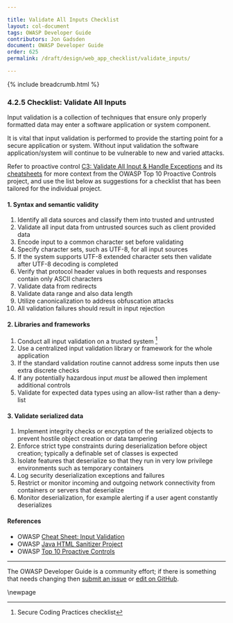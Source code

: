 ```yaml
---

title: Validate All Inputs Checklist
layout: col-document
tags: OWASP Developer Guide
contributors: Jon Gadsden
document: OWASP Developer Guide
order: 625
permalink: /draft/design/web_app_checklist/validate_inputs/

---
```


{% include breadcrumb.html %}

### 4.2.5 Checklist: Validate All Inputs

Input validation is a collection of techniques that ensure only properly formatted data
may enter a software application or system component.

It is vital that input validation is performed to provide the starting point for a secure application or system.
Without input validation the software application/system will continue to be vulnerable to new and varied attacks.

Refer to proactive control [C3: Validate All Input & Handle Exceptions][control3] and its [cheatsheets][csproactive-c5]
for more context from the OWASP Top 10 Proactive Controls project,
and use the list below as suggestions for a checklist that has been tailored for the individual project.

#### 1. Syntax and semantic validity

1. Identify all data sources and classify them into trusted and untrusted
2. Validate all input data from untrusted sources such as client provided data
3. Encode input to a common character set before validating
4. Specify character sets, such as UTF-8, for all input sources
5. If the system supports UTF-8 extended character sets then validate after UTF-8 decoding is completed
6. Verify that protocol header values in both requests and responses contain only ASCII characters
7. Validate data from redirects
8. Validate data range and also data length
9. Utilize canonicalization to address obfuscation attacks
10. All validation failures should result in input rejection

#### 2. Libraries and frameworks

1. Conduct all input validation on a trusted system [^SCP1]
2. Use a centralized input validation library or framework for the whole application
3. If the standard validation routine cannot address some inputs then use extra discrete checks
4. If any potentially hazardous input _must_ be allowed then implement additional controls
5. Validate for expected data types using an allow-list rather than a deny-list

#### 3. Validate serialized data

1. Implement integrity checks or encryption of the serialized objects
    to prevent hostile object creation or data tampering
2. Enforce strict type constraints during deserialization before object creation;
    typically a definable set of classes is expected
3. Isolate features that deserialize so that they run in very low privilege environments such as temporary containers
4. Log security deserialization exceptions and failures
5. Restrict or monitor incoming and outgoing network connectivity from containers or servers that deserialize
6. Monitor deserialization, for example alerting if a user agent constantly deserializes

#### References

* OWASP [Cheat Sheet: Input Validation][ivcs]
* OWASP [Java HTML Sanitizer Project][sanitizer]
* OWASP [Top 10 Proactive Controls][proactive10]

----

The OWASP Developer Guide is a community effort; if there is something that needs changing
then [submit an issue][issue060205] or [edit on GitHub][edit060205].

[^SCP1]: Secure Coding Practices checklist

[csproactive-c5]: https://cheatsheetseries.owasp.org/IndexProactiveControls.html#c5-validate-all-inputs
[control3]: https://top10proactive.owasp.org/the-top-10/c3-validate-input-and-handle-exceptions/
[ivcs]: https://cheatsheetseries.owasp.org/cheatsheets/Input_Validation_Cheat_Sheet
[edit060205]: https://github.com/OWASP/www-project-developer-guide/blob/main/draft/06-design/02-web-app-checklist/05-validate-inputs.md
[issue060205]: https://github.com/OWASP/www-project-developer-guide/issues/new?labels=enhancement&template=request.md&title=Update:%2006-design/02-web-app-checklist/05-validate-inputs
[proactive10]: https://top10proactive.owasp.org
[sanitizer]: https://www.owasp.org/index.php/OWASP_Java_HTML_Sanitizer

\newpage
